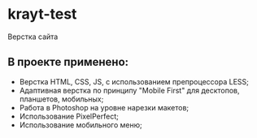 # krayt-test

Верстка сайта

## В проекте применено:
- Верстка HTML, CSS, JS, с использованием препроцессора LESS;
- Адаптивная верстка по принципу "Mobile First" для десктопов, планшетов, мобильных;
- Работа в Photoshop на уровне нарезки макетов;
- Использование PixelPerfect;
- Использование мобильного меню;
